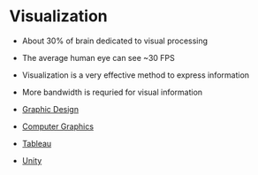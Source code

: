# Visualization

- About 30% of brain dedicated to visual processing
- The average human eye can see ~30 FPS
- Visualization is a very effective method to express information
- More bandwidth is requried for visual information

- [Graphic Design](graphic-design.md)
- [Computer Graphics](computer-graphics.md)
- [Tableau](tableau.md)
- [Unity](unity.md)
